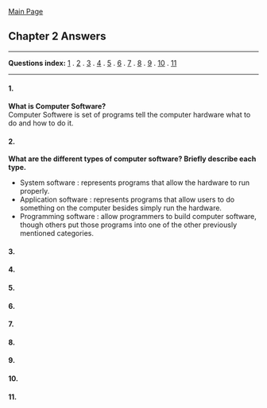 [Main Page](../README.md)
## Chapter 2 Answers
***
**Questions index:**
[1](#1) . [2](#2) . [3](#3) . [4](#4) . [5](#5) . [6](#6) . [7](#7) . [8](#8) . [9](#9) . [10](#10) . [11](#11)
***
#### 1.
**What is Computer Software?**    
Computer Softwere is set of programs tell the computer hardware what to do and how to do it.
#### 2.
**What are the different types of computer software? Briefly describe each type.**    
* System software : represents programs that allow the hardware to run properly.
* Application software : represents programs that allow users to do something on the computer besides simply run the hardware.
* Programming software : allow programmers to build computer software, though others put those programs into one of the other previously mentioned categories.    
#### 3.
#### 4.
#### 5.
#### 6.
#### 7.
#### 8.
#### 9.
#### 10.
#### 11.
